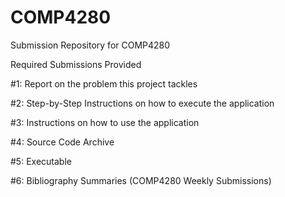 # COMP4280
Submission Repository for COMP4280

Required Submissions Provided

#1: Report on the problem this project tackles

#2: Step-by-Step Instructions on how to execute the application

#3: Instructions on how to use the application

#4: Source Code Archive

#5: Executable

#6: Bibliography Summaries (COMP4280 Weekly Submissions)
